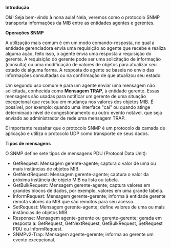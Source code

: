   

**Introdução**

Olá! Seja bem-vindo à nona aula! Nela, veremos como o protocolo SNMP transporta informações da MIB entre as entidades agentes e gerentes.

**Operações SNMP**

A utilização mais comum é em um modo comando–resposta, no qual a entidade gerenciadora envia uma requisição ao agente que recebe e realiza alguma ação, feito isso, o agente envia uma resposta à requisição do gerente. A requisição do gerente pode ser uma solicitação de informação (consulta) ou uma modificação de valores de objetos para atualizar seu estado de alguma forma. A resposta do agente se baseia no envio das informações consultadas ou na confirmação de que atualizou seu estado.

Um segundo uso comum é para um agente enviar uma mensagem não solicitada, conhecida como **Mensagem TRAP**, à entidade gerente. Essas mensagens são usadas para notificar um gerente de uma situação excepcional que resultou em mudança nos valores dos objetos MIB. É possível, por exemplo: quando uma interface "cai" ou quando atinge determinado nível de congestionamento ou outro evento notável, que seja enviado ao administrador de rede uma mensagem TRAP.

É importante ressaltar que o protocolo SNMP é um protocolo da camada de aplicação e utiliza o protocolo UDP como transporte de seus dados.

**Tipos de mensagens**

O SNMP define sete tipos de mensagens PDU (Protocol Data Unit):

- GetRequest: Mensagem gerente-agente; captura o valor de uma ou mais instâncias de objetos MIB.
- GetNextRequest: Mensagem gerente-agente; captura o valor da próxima instância de objeto MIB na lista ou tabela.
- GetBulkRequest: Mensagem gerente-agente; captura valores em grandes blocos de dados, por exemplo, valores em uma grande tabela.
- InformRequest: Mensagem gerente-gerente; informa à entidade gerente remota valores da MIB que são remotos para seu acesso.
- SetRequest: Mensagem gerente-agente; define valores de uma ou mais instâncias de objetos MIB.
- Response: Mensagem agente-gerente ou gerente-gerente; gerada em resposta a: GetRequest, GetNextRequest, GetBulkRequest, SetRequest PDU ou InformRequest.
- SNMPv2-Trap: Mensagem agente-gerente; informa ao gerente um evento excepcional.